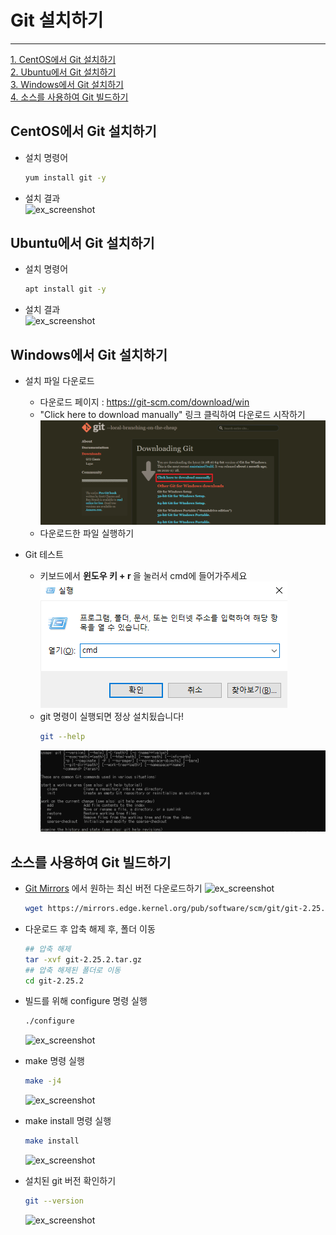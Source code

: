 # Git 설치하기
* * *
[1. CentOS에서 Git 설치하기](#CentOS에서-Git-설치하기)   
[2. Ubuntu에서 Git 설치하기](#Ubuntu에서-Git-설치하기)   
[3. Windows에서 Git 설치하기](#Windows에서-Git-설치하기)   
[4. 소스를 사용하여 Git 빌드하기](#소스를-사용하여-Git-빌드하기)
   
## CentOS에서 Git 설치하기
- 설치 명령어
    ``` bash
    yum install git -y
    ```
- 설치 결과   
    ![ex_screenshot](./assets//centos_git_install.png)


## Ubuntu에서 Git 설치하기
- 설치 명령어
    ``` bash
    apt install git -y
    ```
- 설치 결과   
    ![ex_screenshot](./assets//ubuntu_git_install.png)

## Windows에서 Git 설치하기
- 설치 파일 다운로드
    - 다운로드 페이지 : https://git-scm.com/download/win
    - "Click here to download manually" 링크 클릭하여 다운로드 시작하기
        ![ex_screenshot](./assets//git_windows_install.png)
    - 다운로드한 파일 실행하기

- Git 테스트
    - 키보드에서 <b>윈도우 키 + r </b>을 눌러서 cmd에 들어가주세요   
        ![ex_screenshot](./assets//git_cmd.png)
    - git 명령이 실행되면 정상 설치됬습니다!
        ``` bash
        git --help
        ```
        ![ex_screenshot](./assets//git_cmd_2.png)

    
## 소스를 사용하여 Git 빌드하기
- [Git Mirrors](https://mirrors.edge.kernel.org/pub/software/scm/git/) 에서 원하는 최신 버전 다운로드하기
![ex_screenshot](./assets//git_download.png)
    ``` bash
    wget https://mirrors.edge.kernel.org/pub/software/scm/git/git-2.25.2.tar.gz
    ```
- 다운로드 후 압축 해제 후, 폴더 이동
    ``` bash
    ## 압축 해제
    tar -xvf git-2.25.2.tar.gz
    ## 압축 해제된 폴더로 이동
    cd git-2.25.2
    ``` 

- 빌드를 위해 configure 명령 실행
    ``` bash
    ./configure
    ```
    ![ex_screenshot](./assets//git_configure.png)

- make 명령 실행
    ``` bash
    make -j4
    ```
    ![ex_screenshot](./assets//git_make.png)

- make install 명령 실행
    ``` bash
    make install
    ```
    ![ex_screenshot](./assets//git_make_install.png)

- 설치된 git 버전 확인하기
    ``` bash
    git --version
    ```
    ![ex_screenshot](./assets//git_version.png)